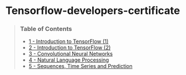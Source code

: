 # Tensorflow-developers-certificate

> ### Table of Contents
> - [1 - Introduction to TensorFlow (1)]()
> - [2 - Introduction to TensorFlow (2)]()
> - [3 - Convolutional Neural Networks ]()
> - [4 - Natural Language Processing]()
> - [5 - Sequences, Time Series and Prediction](https://github.com/ttobaegi/Tensorflow-developers-certificate/blob/main/Sequences-Time-Series-and-Prediction.md)
